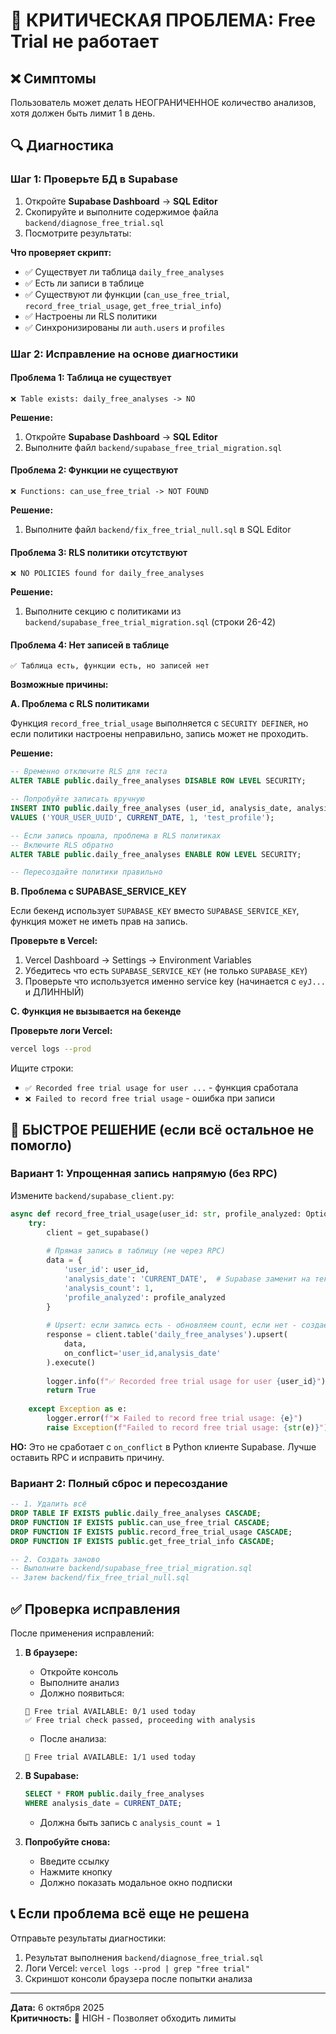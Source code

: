 # 🚨 КРИТИЧЕСКАЯ ПРОБЛЕМА: Free Trial не работает

## ❌ Симптомы

Пользователь может делать НЕОГРАНИЧЕННОЕ количество анализов, хотя должен быть лимит 1 в день.

## 🔍 Диагностика

### Шаг 1: Проверьте БД в Supabase

1. Откройте **Supabase Dashboard** → **SQL Editor**
2. Скопируйте и выполните содержимое файла `backend/diagnose_free_trial.sql`
3. Посмотрите результаты:

**Что проверяет скрипт:**
- ✅ Существует ли таблица `daily_free_analyses`
- ✅ Есть ли записи в таблице
- ✅ Существуют ли функции (`can_use_free_trial`, `record_free_trial_usage`, `get_free_trial_info`)
- ✅ Настроены ли RLS политики
- ✅ Синхронизированы ли `auth.users` и `profiles`

### Шаг 2: Исправление на основе диагностики

#### Проблема 1: Таблица не существует
```
❌ Table exists: daily_free_analyses -> NO
```

**Решение:**
1. Откройте **Supabase Dashboard** → **SQL Editor**
2. Выполните файл `backend/supabase_free_trial_migration.sql`

#### Проблема 2: Функции не существуют
```
❌ Functions: can_use_free_trial -> NOT FOUND
```

**Решение:**
1. Выполните файл `backend/fix_free_trial_null.sql` в SQL Editor

#### Проблема 3: RLS политики отсутствуют
```
❌ NO POLICIES found for daily_free_analyses
```

**Решение:**
1. Выполните секцию с политиками из `backend/supabase_free_trial_migration.sql` (строки 26-42)

#### Проблема 4: Нет записей в таблице
```
✅ Таблица есть, функции есть, но записей нет
```

**Возможные причины:**

**A. Проблема с RLS политиками**

Функция `record_free_trial_usage` выполняется с `SECURITY DEFINER`, но если политики настроены неправильно, запись может не проходить.

**Решение:**
```sql
-- Временно отключите RLS для теста
ALTER TABLE public.daily_free_analyses DISABLE ROW LEVEL SECURITY;

-- Попробуйте записать вручную
INSERT INTO public.daily_free_analyses (user_id, analysis_date, analysis_count, profile_analyzed)
VALUES ('YOUR_USER_UUID', CURRENT_DATE, 1, 'test_profile');

-- Если запись прошла, проблема в RLS политиках
-- Включите RLS обратно
ALTER TABLE public.daily_free_analyses ENABLE ROW LEVEL SECURITY;

-- Пересоздайте политики правильно
```

**B. Проблема с SUPABASE_SERVICE_KEY**

Если бекенд использует `SUPABASE_KEY` вместо `SUPABASE_SERVICE_KEY`, функция может не иметь прав на запись.

**Проверьте в Vercel:**
1. Vercel Dashboard → Settings → Environment Variables
2. Убедитесь что есть `SUPABASE_SERVICE_KEY` (не только `SUPABASE_KEY`)
3. Проверьте что используется именно service key (начинается с `eyJ...` и ДЛИННЫЙ)

**C. Функция не вызывается на бекенде**

**Проверьте логи Vercel:**
```bash
vercel logs --prod
```

Ищите строки:
- `✅ Recorded free trial usage for user ...` - функция сработала
- `❌ Failed to record free trial usage` - ошибка при записи

## 🔨 БЫСТРОЕ РЕШЕНИЕ (если всё остальное не помогло)

### Вариант 1: Упрощенная запись напрямую (без RPC)

Измените `backend/supabase_client.py`:

```python
async def record_free_trial_usage(user_id: str, profile_analyzed: Optional[str] = None) -> bool:
    try:
        client = get_supabase()
        
        # Прямая запись в таблицу (не через RPC)
        data = {
            'user_id': user_id,
            'analysis_date': 'CURRENT_DATE',  # Supabase заменит на текущую дату
            'analysis_count': 1,
            'profile_analyzed': profile_analyzed
        }
        
        # Upsert: если запись есть - обновляем count, если нет - создаем
        response = client.table('daily_free_analyses').upsert(
            data,
            on_conflict='user_id,analysis_date'
        ).execute()
        
        logger.info(f"✅ Recorded free trial usage for user {user_id}")
        return True
        
    except Exception as e:
        logger.error(f"❌ Failed to record free trial usage: {e}")
        raise Exception(f"Failed to record free trial usage: {str(e)}") from e
```

**НО:** Это не сработает с `on_conflict` в Python клиенте Supabase. Лучше оставить RPC и исправить причину.

### Вариант 2: Полный сброс и пересоздание

```sql
-- 1. Удалить всё
DROP TABLE IF EXISTS public.daily_free_analyses CASCADE;
DROP FUNCTION IF EXISTS public.can_use_free_trial CASCADE;
DROP FUNCTION IF EXISTS public.record_free_trial_usage CASCADE;
DROP FUNCTION IF EXISTS public.get_free_trial_info CASCADE;

-- 2. Создать заново
-- Выполните backend/supabase_free_trial_migration.sql
-- Затем backend/fix_free_trial_null.sql
```

## ✅ Проверка исправления

После применения исправлений:

1. **В браузере:**
   - Откройте консоль
   - Выполните анализ
   - Должно появиться:
   ```
   🎁 Free trial AVAILABLE: 0/1 used today
   ✅ Free trial check passed, proceeding with analysis
   ```
   - После анализа:
   ```
   🎁 Free trial AVAILABLE: 1/1 used today
   ```

2. **В Supabase:**
   ```sql
   SELECT * FROM public.daily_free_analyses 
   WHERE analysis_date = CURRENT_DATE;
   ```
   - Должна быть запись с `analysis_count = 1`

3. **Попробуйте снова:**
   - Введите ссылку
   - Нажмите кнопку
   - Должно показать модальное окно подписки

## 📞 Если проблема всё еще не решена

Отправьте результаты диагностики:
1. Результат выполнения `backend/diagnose_free_trial.sql`
2. Логи Vercel: `vercel logs --prod | grep "free trial"`
3. Скриншот консоли браузера после попытки анализа

---

**Дата:** 6 октября 2025  
**Критичность:** 🔴 HIGH - Позволяет обходить лимиты

